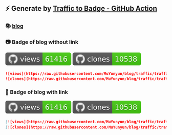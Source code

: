 ## ⚡️ Generate by [Traffic to Badge - GitHub Action](https://github.com/marketplace/actions/traffic-to-badge)

### 📚 [blog](https://github.com/MuYunyun/blog/tree/traffic/traffic-blog)

### 📷 Badge of blog without link

![views](https://raw.githubusercontent.com/MuYunyun/blog/traffic/traffic-blog/views.svg)
![clones](https://raw.githubusercontent.com/MuYunyun/blog/traffic/traffic-blog/clones.svg)

```md
![views](https://raw.githubusercontent.com/MuYunyun/blog/traffic/traffic-blog/views.svg)
![clones](https://raw.githubusercontent.com/MuYunyun/blog/traffic/traffic-blog/clones.svg)
```

### 🔗 Badge of blog with link

[![views](https://raw.githubusercontent.com/MuYunyun/blog/traffic/traffic-blog/views.svg)](https://github.com/MuYunyun/blog/tree/traffic#-blog)
[![clones](https://raw.githubusercontent.com/MuYunyun/blog/traffic/traffic-blog/clones.svg)](https://github.com/MuYunyun/blog/tree/traffic#-blog)

```md
[![views](https://raw.githubusercontent.com/MuYunyun/blog/traffic/traffic-blog/views.svg)](https://github.com/MuYunyun/blog/tree/traffic#-blog)
[![clones](https://raw.githubusercontent.com/MuYunyun/blog/traffic/traffic-blog/clones.svg)](https://github.com/MuYunyun/blog/tree/traffic#-blog)
```
